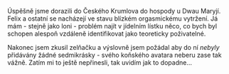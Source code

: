 <!-- dcterms:identifier = riderweblog#172 -->
<!-- dcterms:title = Téměř u cíle -->
<!-- dcterms:abstract = U Dwau Maryjí, Český Krumlov -->
<!-- np9:categoryId = 1 -->
<!-- x4w:category = Koně -->
<!-- np9:authorId = 1 -->
<!-- np9:authorEmail = michal.valasek@altairis.cz -->
<!-- dcterms:creator = Michal Altair Valášek -->
<!-- dcterms:created = 2004-09-05T15:02:01.33+02:00 -->
<!-- dcterms:date = 2004-09-05T15:02:01.33+02:00 -->

Úspěšně jsme dorazili do Českého Krumlova do hospody u Dwau Maryjí. Felix a ostatní se nacházejí ve stavu blízkém orgasmickému vytržení. Já mám - stejně jako loni - problém najít v jídelním lístku něco, co bych byl schopen alespoň vzdáleně identifikovat jako teoreticky poživatelné.

Nakonec jsem zkusil zelňačku a výslovně jsem požádal aby do ní *nebyly* přidávány žádné sedmikrásky - svého koňského avatara neberu zase tak vážně. Zatím mi to ještě nepřinesli, tak uvidím jak to dopadne...